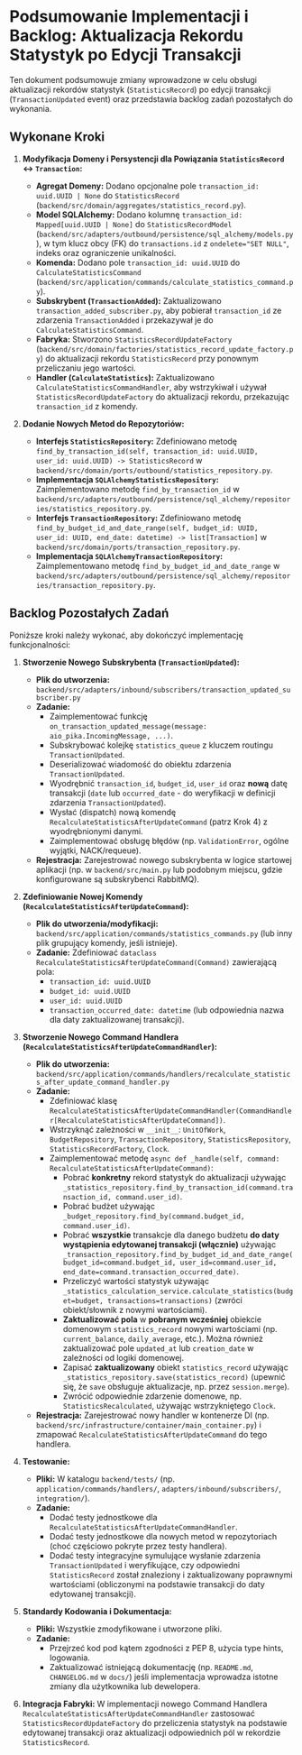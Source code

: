 # Podsumowanie Implementacji i Backlog: Aktualizacja Rekordu Statystyk po Edycji Transakcji

Ten dokument podsumowuje zmiany wprowadzone w celu obsługi aktualizacji rekordów statystyk (`StatisticsRecord`) po edycji transakcji (`TransactionUpdated` event) oraz przedstawia backlog zadań pozostałych do wykonania.

## Wykonane Kroki

1.  **Modyfikacja Domeny i Persystencji dla Powiązania `StatisticsRecord` <-> `Transaction`:**
    *   **Agregat Domeny:** Dodano opcjonalne pole `transaction_id: uuid.UUID | None` do `StatisticsRecord` (`backend/src/domain/aggregates/statistics_record.py`).
    *   **Model SQLAlchemy:** Dodano kolumnę `transaction_id: Mapped[uuid.UUID | None]` do `StatisticsRecordModel` (`backend/src/adapters/outbound/persistence/sql_alchemy/models.py`), w tym klucz obcy (FK) do `transactions.id` z `ondelete="SET NULL"`, indeks oraz ograniczenie unikalności.
    *   **Komenda:** Dodano pole `transaction_id: uuid.UUID` do `CalculateStatisticsCommand` (`backend/src/application/commands/calculate_statistics_command.py`).
    *   **Subskrybent (`TransactionAdded`):** Zaktualizowano `transaction_added_subscriber.py`, aby pobierał `transaction_id` ze zdarzenia `TransactionAdded` i przekazywał je do `CalculateStatisticsCommand`.
    *   **Fabryka:** Stworzono `StatisticsRecordUpdateFactory` (`backend/src/domain/factories/statistics_record_update_factory.py`) do aktualizacji rekordu `StatisticsRecord` przy ponownym przeliczaniu jego wartości.
    *   **Handler (`CalculateStatistics`):** Zaktualizowano `CalculateStatisticsCommandHandler`, aby wstrzykiwał i używał `StatisticsRecordUpdateFactory` do aktualizacji rekordu, przekazując `transaction_id` z komendy.

2.  **Dodanie Nowych Metod do Repozytoriów:**
    *   **Interfejs `StatisticsRepository`:** Zdefiniowano metodę `find_by_transaction_id(self, transaction_id: uuid.UUID, user_id: uuid.UUID) -> StatisticsRecord` w `backend/src/domain/ports/outbound/statistics_repository.py`.
    *   **Implementacja `SQLAlchemyStatisticsRepository`:** Zaimplementowano metodę `find_by_transaction_id` w `backend/src/adapters/outbound/persistence/sql_alchemy/repositories/statistics_repository.py`.
    *   **Interfejs `TransactionRepository`:** Zdefiniowano metodę `find_by_budget_id_and_date_range(self, budget_id: UUID, user_id: UUID, end_date: datetime) -> list[Transaction]` w `backend/src/domain/ports/transaction_repository.py`.
    *   **Implementacja `SQLAlchemyTransactionRepository`:** Zaimplementowano metodę `find_by_budget_id_and_date_range` w `backend/src/adapters/outbound/persistence/sql_alchemy/repositories/transaction_repository.py`.

## Backlog Pozostałych Zadań

Poniższe kroki należy wykonać, aby dokończyć implementację funkcjonalności:

1.  **Stworzenie Nowego Subskrybenta (`TransactionUpdated`):**
    *   **Plik do utworzenia:** `backend/src/adapters/inbound/subscribers/transaction_updated_subscriber.py`
    *   **Zadanie:**
        *   Zaimplementować funkcję `on_transaction_updated_message(message: aio_pika.IncomingMessage, ...)`.
        *   Subskrybować kolejkę `statistics_queue` z kluczem routingu `TransactionUpdated`.
        *   Deserializować wiadomość do obiektu zdarzenia `TransactionUpdated`.
        *   Wyodrębnić `transaction_id`, `budget_id`, `user_id` oraz **nową** datę transakcji (`date` lub `occurred_date` - do weryfikacji w definicji zdarzenia `TransactionUpdated`).
        *   Wysłać (dispatch) nową komendę `RecalculateStatisticsAfterUpdateCommand` (patrz Krok 4) z wyodrębnionymi danymi.
        *   Zaimplementować obsługę błędów (np. `ValidationError`, ogólne wyjątki, NACK/requeue).
    *   **Rejestracja:** Zarejestrować nowego subskrybenta w logice startowej aplikacji (np. w `backend/src/main.py` lub podobnym miejscu, gdzie konfigurowane są subskrybenci RabbitMQ).

2.  **Zdefiniowanie Nowej Komendy (`RecalculateStatisticsAfterUpdateCommand`):**
    *   **Plik do utworzenia/modyfikacji:** `backend/src/application/commands/statistics_commands.py` (lub inny plik grupujący komendy, jeśli istnieje).
    *   **Zadanie:** Zdefiniować `dataclass RecalculateStatisticsAfterUpdateCommand(Command)` zawierającą pola:
        *   `transaction_id: uuid.UUID`
        *   `budget_id: uuid.UUID`
        *   `user_id: uuid.UUID`
        *   `transaction_occurred_date: datetime` (lub odpowiednia nazwa dla daty zaktualizowanej transakcji).

3.  **Stworzenie Nowego Command Handlera (`RecalculateStatisticsAfterUpdateCommandHandler`):**
    *   **Plik do utworzenia:** `backend/src/application/commands/handlers/recalculate_statistics_after_update_command_handler.py`
    *   **Zadanie:**
        *   Zdefiniować klasę `RecalculateStatisticsAfterUpdateCommandHandler(CommandHandler[RecalculateStatisticsAfterUpdateCommand])`.
        *   Wstrzyknąć zależności w `__init__`: `UnitOfWork`, `BudgetRepository`, `TransactionRepository`, `StatisticsRepository`, `StatisticsRecordFactory`, `Clock`.
        *   Zaimplementować metodę `async def _handle(self, command: RecalculateStatisticsAfterUpdateCommand)`:
            *   Pobrać **konkretny** rekord statystyk do aktualizacji używając `_statistics_repository.find_by_transaction_id(command.transaction_id, command.user_id)`.
            *   Pobrać budżet używając `_budget_repository.find_by(command.budget_id, command.user_id)`.
            *   Pobrać **wszystkie** transakcje dla danego budżetu **do daty wystąpienia edytowanej transakcji (włącznie)** używając `_transaction_repository.find_by_budget_id_and_date_range(budget_id=command.budget_id, user_id=command.user_id, end_date=command.transaction_occurred_date)`.
            *   Przeliczyć wartości statystyk używając `_statistics_calculation_service.calculate_statistics(budget=budget, transactions=transactions)` (zwróci obiekt/słownik z nowymi wartościami).
            *   **Zaktualizować pola** w **pobranym wcześniej** obiekcie domenowym `statistics_record` nowymi wartościami (np. `current_balance`, `daily_average`, etc.). Można również zaktualizować pole `updated_at` lub `creation_date` w zależności od logiki domenowej.
            *   Zapisać **zaktualizowany** obiekt `statistics_record` używając `_statistics_repository.save(statistics_record)` (upewnić się, że `save` obsługuje aktualizacje, np. przez `session.merge`).
            *   Zwrócić odpowiednie zdarzenie domenowe, np. `StatisticsRecalculated`, używając wstrzykniętego `Clock`.
    *   **Rejestracja:** Zarejestrować nowy handler w kontenerze DI (np. `backend/src/infrastructure/container/main_container.py`) i zmapować `RecalculateStatisticsAfterUpdateCommand` do tego handlera.

4.  **Testowanie:**
    *   **Pliki:** W katalogu `backend/tests/` (np. `application/commands/handlers/`, `adapters/inbound/subscribers/`, `integration/`).
    *   **Zadanie:**
        *   Dodać testy jednostkowe dla `RecalculateStatisticsAfterUpdateCommandHandler`.
        *   Dodać testy jednostkowe dla nowych metod w repozytoriach (choć częściowo pokryte przez testy handlera).
        *   Dodać testy integracyjne symulujące wysłanie zdarzenia `TransactionUpdated` i weryfikujące, czy odpowiedni `StatisticsRecord` został znaleziony i zaktualizowany poprawnymi wartościami (obliczonymi na podstawie transakcji do daty edytowanej transakcji).

5.  **Standardy Kodowania i Dokumentacja:**
    *   **Pliki:** Wszystkie zmodyfikowane i utworzone pliki.
    *   **Zadanie:**
        *   Przejrzeć kod pod kątem zgodności z PEP 8, użycia type hints, logowania.
        *   Zaktualizować istniejącą dokumentację (np. `README.md`, `CHANGELOG.md` w `docs/`) jeśli implementacja wprowadza istotne zmiany dla użytkownika lub dewelopera.

6.  **Integracja Fabryki:** W implementacji nowego Command Handlera `RecalculateStatisticsAfterUpdateCommandHandler` zastosować `StatisticsRecordUpdateFactory` do przeliczenia statystyk na podstawie edytowanej transakcji oraz aktualizacji odpowiednich pól w rekordzie `StatisticsRecord`.
